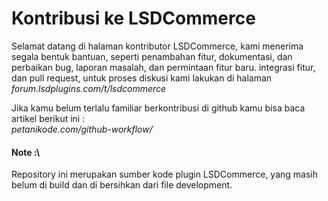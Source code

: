 # Kontribusi ke LSDCommerce

Selamat datang di halaman kontributor LSDCommerce, kami menerima segala bentuk bantuan, seperti penambahan fitur, dokumentasi, dan perbaikan bug, laporan masalah, dan permintaan fitur baru.
integrasi fitur, dan pull request, untuk proses diskusi kami lakukan di halaman *forum.lsdplugins.com/t/lsdcommerce*

Jika kamu belum terlalu familiar berkontribusi di github kamu bisa baca artikel berikut ini :\
*petanikode.com/github-workflow/*

#### Note :\
Repository ini merupakan sumber kode plugin LSDCommerce, yang masih belum di build dan di bersihkan dari file development.